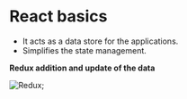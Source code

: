 # React basics

* It acts as a data store for the applications.
* Simplifies the state management.

**Redux addition and update of the data**

![Redux]('./images/redux.png');